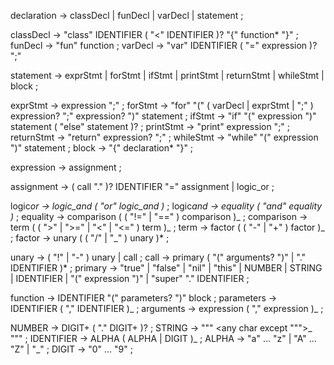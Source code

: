 declaration → classDecl
| funDecl
| varDecl
| statement ;

classDecl → "class" IDENTIFIER ( "<" IDENTIFIER )?
"{" function\* "}" ;
funDecl → "fun" function ;
varDecl → "var" IDENTIFIER ( "=" expression )? ";" 


statement → exprStmt
| forStmt
| ifStmt
| printStmt
| returnStmt
| whileStmt
| block ;

exprStmt → expression ";" ;
forStmt → "for" "(" ( varDecl | exprStmt | ";" )
expression? ";"
expression? ")" statement ;
ifStmt → "if" "(" expression ")" statement
( "else" statement )? ;
printStmt → "print" expression ";" ;
returnStmt → "return" expression? ";" ;
whileStmt → "while" "(" expression ")" statement ;
block → "{" declaration\* "}" ;

expression → assignment ;

assignment → ( call "." )? IDENTIFIER "=" assignment
| logic_or ;

logic*or → logic_and ( "or" logic_and )* ;
logic*and → equality ( "and" equality )* ;
equality → comparison ( ( "!=" | "==" ) comparison )_ ;
comparison → term ( ( ">" | ">=" | "<" | "<=" ) term )_ ;
term → factor ( ( "-" | "+" ) factor )_ ;
factor → unary ( ( "/" | "_" ) unary )\* ;

unary → ( "!" | "-" ) unary | call ;
call → primary ( "(" arguments? ")" | "." IDENTIFIER )\* ;
primary → "true" | "false" | "nil" | "this"
| NUMBER | STRING | IDENTIFIER | "(" expression ")"
| "super" "." IDENTIFIER ;

function → IDENTIFIER "(" parameters? ")" block ;
parameters → IDENTIFIER ( "," IDENTIFIER )_ ;
arguments → expression ( "," expression )_ ;

NUMBER → DIGIT+ ( "." DIGIT+ )? ;
STRING → "\"" <any char except "\"">_ "\"" ;
IDENTIFIER → ALPHA ( ALPHA | DIGIT )_ ;
ALPHA → "a" ... "z" | "A" ... "Z" | "\_" ;
DIGIT → "0" ... "9" ;

